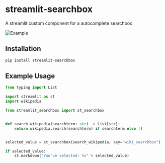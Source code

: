 # streamlit-searchbox

A streamlit custom component for a autocomplete searchbox

![Example](./assets/example.gif)

## Installation

```python
pip install streamlit-searchbox
```

## Example Usage

```python
from typing import List

import streamlit as st
import wikipedia

from streamlit_searchbox import st_searchbox


def search_wikipedia(searchterm: str) -> List[str]:
    return wikipedia.search(searchterm) if searchterm else []


selected_value = st_searchbox(search_wikipedia, key="wiki_searchbox")

if selected_value:
    st.markdown("You've selected: %s" % selected_value)

```
